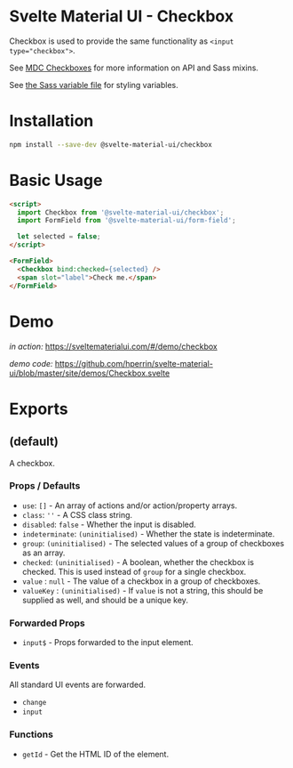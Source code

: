 # Svelte Material UI - Checkbox

Checkbox is used to provide the same functionality as `<input type="checkbox">`.

See [MDC Checkboxes](https://material.io/develop/web/components/input-controls/checkboxes/) for more information on API and Sass mixins.

See [the Sass variable file](https://github.com/material-components/material-components-web/blob/v3.1.1/packages/mdc-checkbox/_variables.scss) for styling variables.

# Installation

```sh
npm install --save-dev @svelte-material-ui/checkbox
```

# Basic Usage

```html
<script>
  import Checkbox from '@svelte-material-ui/checkbox';
  import FormField from '@svelte-material-ui/form-field';

  let selected = false;
</script>

<FormField>
  <Checkbox bind:checked={selected} />
  <span slot="label">Check me.</span>
</FormField>
```

# Demo

*in action:* https://sveltematerialui.com/#/demo/checkbox

*demo code:* https://github.com/hperrin/svelte-material-ui/blob/master/site/demos/Checkbox.svelte

# Exports

## (default)

A checkbox.

### Props / Defaults

* `use`: `[]` - An array of actions and/or action/property arrays.
* `class`: `''` - A CSS class string.
* `disabled`: `false` - Whether the input is disabled.
* `indeterminate`: `(uninitialised)` - Whether the state is indeterminate.
* `group`: `(uninitialised)` - The selected values of a group of checkboxes as an array.
* `checked`: `(uninitialised)` - A boolean, whether the checkbox is checked. This is used instead of `group` for a single checkbox.
* `value` : `null` - The value of a checkbox in a group of checkboxes.
* `valueKey` : `(uninitialised)` - If `value` is not a string, this should be supplied as well, and should be a unique key.

### Forwarded Props

* `input$` - Props forwarded to the input element.

### Events

All standard UI events are forwarded.

* `change`
* `input`

### Functions

* `getId` - Get the HTML ID of the element.
